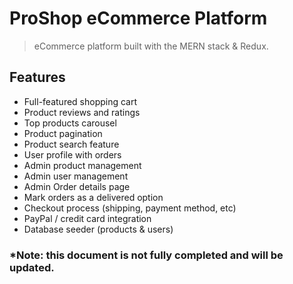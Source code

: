 # ProShop eCommerce Platform

> eCommerce platform built with the MERN stack & Redux.

## Features

- Full-featured shopping cart
- Product reviews and ratings
- Top products carousel
- Product pagination
- Product search feature
- User profile with orders
- Admin product management
- Admin user management
- Admin Order details page
- Mark orders as a delivered option
- Checkout process (shipping, payment method, etc)
- PayPal / credit card integration
- Database seeder (products & users)

### \*Note: this document is not fully completed and will be updated.
